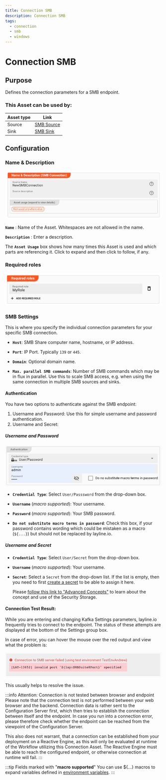 ```yaml
---
title: Connection SMB
description: Connection SMB
tags:
  - connection
  - smb
  - windows
---
```


# Connection SMB

## Purpose

Defines the connection parameters for a SMB endpoint.

### This Asset can be used by:

| Asset type | Link                                                |
|------------|-----------------------------------------------------|
| Source     | [SMB Source](/docs/assets/sources/asset-source-smb) |
| Sink       | [SMB Sink](/docs/assets/sinks/asset-sink-smb)       |

## Configuration

### Name & Description

![Name & Description (Connection SMB)](.asset-connection-smb_images/0243a9e1.png)

**`Name`** : Name of the Asset. Whitespaces are not allowed in the name.

**`Description`** : Enter a description.

The **`Asset Usage`** box shows how many times this Asset is used and which parts are referencing it. Click to expand and then click to follow, if any.

### Required roles

![Required Roles (Connection SMB)](./.asset-connection-smb_images/c2e6ec39.png)

### SMB Settings

This is where you specify the individual connection parameters for your specific SMB connection.

* **`Host`**:
  SMB Share computer name, hostname, or IP address.

* **`Port`**:
  IP Port. Typically `139` or `445`.

* **`Domain`**:
  Optional domain name.

* **`Max. parallel SMB commands`**:
  Number of SMB commands which may be in flux in parallel.
  Use this to scale SMB access, e.g. when using the same connection in multiple SMB sources and sinks.

#### Authentication

You have two options to authenticate against the SMB endpoint:

1. Username and Password: Use this for simple username and password authentication.
2. Username and Secret:

##### Username and Password

![Username and Password (Connection SMB)](.asset-connection-smb_images/bdbf6d1b.png)

* **`Credential Type`**:
  Select `User/Passsword` from the drop-down box.

* **`Username`** (_macro supported_):
  Your username.

* **`Password`** (_macro supported_):
  Your SMB password.

* **`Do not substitute macro terms in password`**:
  Check this box, if your password contains wording which could be mistaken as a macro (`${...}`) but should not be replaced by layline.io.

##### Username and Secret

* **`Credential Type`**:
  Select `User/Secret` from the drop-down box.

* **`Username`** (_macro supported_):
  Your username.

* **`Secret`**:
  Select a `Secret` from the drop-down list. If the list is empty, then you need to first [create a secret](/docs/assets/resources/asset-resource-secret) to be able to assign it here.

  Please [follow this link to "Advanced Concepts"](/docs/concept/advanced/secret-management) to learn about the concept and use of the Security Storage.

#### Connection Test Result:

While you are entering and changing Kafka Settings parameters, layline.io frequently tries to connect to the endpoint.
The status of these attempts are displayed at the bottom of the Settings group box.

In case of error, you can hover the mouse over the red output and view what the problem is:

![Connection Test Result negative (Connection SMB)](.asset-connection-smb_images/38c3b2ba.png)

This usually helps to resolve the issue.

:::info Attention: Connection is not tested between browser and endpoint
Please note that the connection test is not performed between your web browser and the backend.
Connection data is rather sent to the Configuration Server first, which then tries to establish the connection between itself and the endpoint.
In case you run into a connection error, please therefore check whether the endpoint can be reached from the viewpoint of the Configuration Server.

This also does not warrant, that a connection can be established from your deployment on a Reactive Engine, as this will only be evaluated at runtime of the Workflow utilizing this Connection Asset.
The Reactive Engine must be able to reach the configured endpoint, or otherwise connection at runtime will fail.
:::

:::tip Fields marked with "**macro supported**"
You can use ${...} macros to expand variables defined in [environment variables](/docs/assets/resources/asset-resource-environment).
:::
